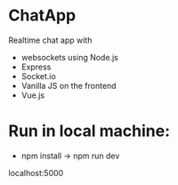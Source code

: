 # ChatApp
Realtime chat app with 
- websockets using Node.js
- Express
- Socket.io
- Vanilla JS on the frontend
- Vue.js

# Run in local machine:

- npm install
-> npm run dev

localhost:5000
